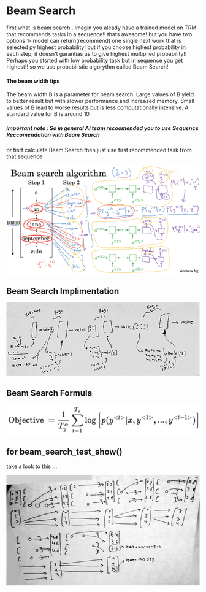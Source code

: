 # Beam Search

first what is beam search . imagin you aleady have a trained model on TRM that recommends tasks in a sequence!! thats awesome! but you have two options 1- model can return(recommend) one single next work that is selected py highest probability! but if you choose highest probability in each step, it doesn't garantias us to give highest multiplied probability!! Perhaps you stsrted with low probability task but in sequence you get highest!! so we use probabilistic algorythm called Beam Search!


#### The beam width tips
The beam width B is a parameter for beam search. Large values of B yield to better result but with slower performance and increased memory. Small values of B lead to worse results but is less computationally intensive. A standard value for B is around 10

##### important note : So in general AI team recoomended you to use Sequence Reccomendation with Beam Search
or fisrt calculate Beam Search then just use first recommended task from that sequence


![Alt text](beam_andrew%20Ng.png)

## Beam Search Implimentation

![Alt text](beam_diagram.jpg)

## Beam Search Formula

![Alt text](beam_formula.png)

## for beam_search_test_show()
take a look to this ...

![Alt text](beam_test.jpg)